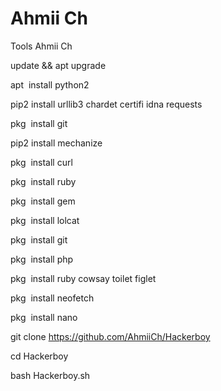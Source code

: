# Ahmii Ch

Tools Ahmii Ch


update && apt upgrade


apt  install python2


pip2 install urllib3 chardet certifi idna requests


pkg  install git


pip2 install mechanize


pkg  install curl


pkg  install ruby


pkg  install gem


pkg  install lolcat


pkg  install git


pkg  install php


pkg  install ruby cowsay toilet figlet


pkg  install neofetch


pkg  install nano


git clone https://github.com/AhmiiCh/Hackerboy


cd Hackerboy


bash Hackerboy.sh
